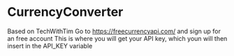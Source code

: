 # CurrencyConverter
Based on TechWithTim 
Go to https://freecurrencyapi.com/ and sign up for an free account 
This is where you will get your API key, which youn will then insert in the API_KEY variable 
